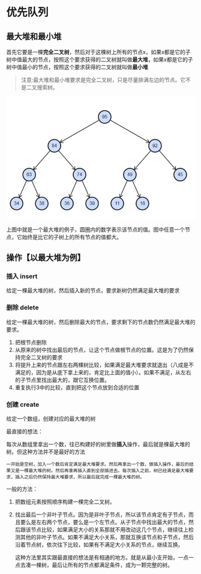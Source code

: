 # 优先队列

## 最大堆和最小堆

首先它要是一棵**完全二叉树**，然后对于这棵树上所有的节点x，如果x都是它的子树中值最大的节点，按照这个要求获得的二叉树就叫做**最大堆**，如果x都是它的子树中值最小的节点，按照这个要求获得的二叉树就叫做**最小堆**

> 注意:最大堆和最小堆要求是完全二叉树，只是尽量排满左边的节点。它不是二叉搜索树。

![一个最大堆的例子](./img/最大堆.jpg)

上图中就是一个最大堆的例子，圆圈内的数字表示该节点的值。图中任意一个节点，它始终是比它的子树上的所有节点的值都大。

## 操作【以最大堆为例】

### 插入 insert

给定一棵最大堆的树，然后插入新的节点，要求新树仍然满足最大堆的要求

### 删除 delete

给定一棵最大堆的树，然后删除最大的节点，要求剩下的节点数仍然满足最大堆的要求。

1. 把根节点删除
2. 从原来的树中找出最后的节点，让这个节点做根节点的位置。这是为了仍然保持完全二叉树的要求
3. 将提升上来的节点跟左右两棵树比较，如果满足最大堆要求就退出（八成是不满足的，因为是从底下拿上来的，肯定比上面的值小）。如果不满足，从左右的子节点里找出最大的，跟它互换位置。
4. 重复执行3中的比较，直到把这个节点放到合适的位置

### 创建 create

给定一个数组，创建对应的最大堆的树

最直接的想法：

每次从数组里拿出一个数，往已构建好的树里做**插入**操作，最后就是棵最大堆的树。但这种方法并不是最好的方法

    一开始是空树，加入一个数后肯定满足最大堆要求。然后再拿出一个数，做插入操作，最后的结果又是一棵最大堆的树。然后再拿再插入直到全部插进去。每次插入之前，树已经满足最大堆要求，插入之后仍然保持最大堆要求，所以最后就完成一棵最大堆的树。

一般的方法：

1. 把数组元素按照顺序构建一棵完全二叉树。
2. 找出最后一个非叶子节点。因为是非叶子节点，所以该节点肯定有子节点，而且要么是左右两个节点，要么是一个左节点。从子节点中找出最大的节点，然后跟该节点比较，如果满足大小的关系那就不用改动这几个节点，继续往上检测其他的非叶子节点。如果不满足大小关系，那就互换该节点和子节点，然后沿着节点树，依次往下比较，如果有不满足大小关系的节点，继续互换。

    这种方法里其实跟最直接的想法是有相通的地方。就是从最小支开始，一点一点去凑一棵树，最后让所有的节点都满足条件，成为一颗完整的树。
